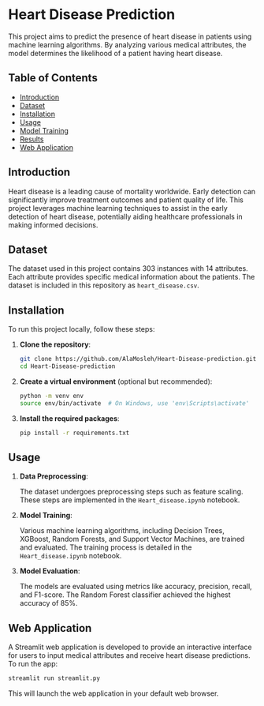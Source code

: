 # Heart Disease Prediction

This project aims to predict the presence of heart disease in patients using machine learning algorithms. By analyzing various medical attributes, the model determines the likelihood of a patient having heart disease.

## Table of Contents

- [Introduction](#introduction)
- [Dataset](#dataset)
- [Installation](#installation)
- [Usage](#usage)
- [Model Training](#model-training)
- [Results](#results)
- [Web Application](#web-application)

## Introduction

Heart disease is a leading cause of mortality worldwide. Early detection can significantly improve treatment outcomes and patient quality of life. This project leverages machine learning techniques to assist in the early detection of heart disease, potentially aiding healthcare professionals in making informed decisions.

## Dataset

The dataset used in this project contains 303 instances with 14 attributes. Each attribute provides specific medical information about the patients. The dataset is included in this repository as `heart_disease.csv`.



## Installation

To run this project locally, follow these steps:

1. **Clone the repository**:

   ```bash
   git clone https://github.com/AlaMosleh/Heart-Disease-prediction.git
   cd Heart-Disease-prediction
   ```

2. **Create a virtual environment** (optional but recommended):

   ```bash
   python -m venv env
   source env/bin/activate  # On Windows, use 'env\Scripts\activate'
   ```

3. **Install the required packages**:

   ```bash
   pip install -r requirements.txt
   ```

## Usage

1. **Data Preprocessing**:

   The dataset undergoes preprocessing steps such as feature scaling. These steps are implemented in the `Heart_disease.ipynb` notebook.

2. **Model Training**:

   Various machine learning algorithms, including Decision Trees, XGBoost, Random Forests, and Support Vector Machines, are trained and evaluated. The training process is detailed in the `Heart_disease.ipynb` notebook.

3. **Model Evaluation**:

   The models are evaluated using metrics like accuracy, precision, recall, and F1-score. The Random Forest classifier achieved the highest accuracy of 85%.

## Web Application

A Streamlit web application is developed to provide an interactive interface for users to input medical attributes and receive heart disease predictions. To run the app:

```bash
streamlit run streamlit.py
```

This will launch the web application in your default web browser.

